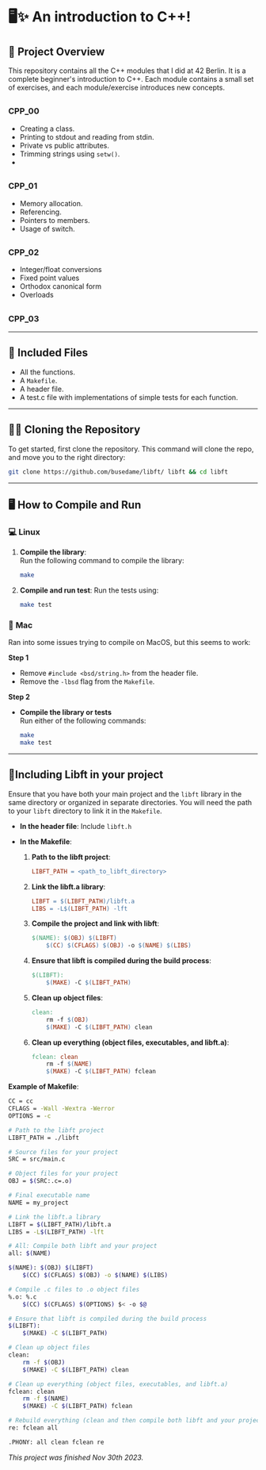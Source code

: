 # 🖥️✨ **An introduction to C++!**

## 🚀 **Project Overview**  
This repository contains all the C++ modules that I did at 42 Berlin. It is a complete beginner's introduction to C++. Each module contains a small set of exercises, and each module/exercise introduces new concepts. 

##

### CPP_00

- Creating a class.
- Printing to stdout and reading from stdin.
- Private vs public attributes.
- Trimming strings using `setw()`.
- 

##

### CPP_01

- Memory allocation.
- Referencing.
- Pointers to members.
- Usage of switch.

##

### CPP_02

- Integer/float conversions
- Fixed point values
- Orthodox canonical form
- Overloads

##

### CPP_03

---

## 🧰 **Included Files**  
- All the functions.
- A `Makefile`.
- A header file.
- A test.c file with implementations of simple tests for each function.

---

## 🧑‍💻 **Cloning the Repository**

To get started, first clone the repository.
This command will clone the repo, and move you to the right directory:
```bash
git clone https://github.com/busedame/libft/ libft && cd libft
```
---

## 🖥️ **How to Compile and Run**  

### 💻 **Linux**  
1. **Compile the library**:  
   Run the following command to compile the library:  
   ```bash
   make
2. **Compile and run test**:
   Run the tests using:  
   ```bash
   make test

### 🍏 **Mac**  
Ran into some issues trying to compile on MacOS, but this seems to work:

**Step 1**
- Remove `#include <bsd/string.h>` from the header file.  
- Remove the `-lbsd` flag from the `Makefile`.

**Step 2**
- **Compile the library or tests**  
   Run either of the following commands:  
   ```bash
   make
   make test

---

## 🔗**Including Libft in your project**

Ensure that you have both your main project and the `libft` library in the same directory or organized in separate directories. You will need the path to your `libft` directory to link it in the `Makefile`.

- **In the header file**: Include `libft.h`

- **In the Makefile**:

  1. **Path to the libft project**:
     ```makefile
     LIBFT_PATH = <path_to_libft_directory>
     ```

  2. **Link the libft.a library**:
     ```makefile
     LIBFT = $(LIBFT_PATH)/libft.a
     LIBS = -L$(LIBFT_PATH) -lft
     ```

  3. **Compile the project and link with libft**:
     ```makefile
     $(NAME): $(OBJ) $(LIBFT)
         $(CC) $(CFLAGS) $(OBJ) -o $(NAME) $(LIBS)
     ```

  4. **Ensure that libft is compiled during the build process**:
     ```makefile
     $(LIBFT):
         $(MAKE) -C $(LIBFT_PATH)
     ```

  5. **Clean up object files**:
     ```makefile
     clean:
         rm -f $(OBJ)
         $(MAKE) -C $(LIBFT_PATH) clean
     ```

  6. **Clean up everything (object files, executables, and libft.a)**:
     ```makefile
     fclean: clean
         rm -f $(NAME)
         $(MAKE) -C $(LIBFT_PATH) fclean
     ```

**Example of Makefile**:
```bash
CC = cc
CFLAGS = -Wall -Wextra -Werror
OPTIONS = -c

# Path to the libft project
LIBFT_PATH = ./libft

# Source files for your project
SRC = src/main.c

# Object files for your project
OBJ = $(SRC:.c=.o)

# Final executable name
NAME = my_project

# Link the libft.a library
LIBFT = $(LIBFT_PATH)/libft.a
LIBS = -L$(LIBFT_PATH) -lft

# All: Compile both libft and your project
all: $(NAME)

$(NAME): $(OBJ) $(LIBFT)
	$(CC) $(CFLAGS) $(OBJ) -o $(NAME) $(LIBS)

# Compile .c files to .o object files
%.o: %.c
	$(CC) $(CFLAGS) $(OPTIONS) $< -o $@

# Ensure that libft is compiled during the build process
$(LIBFT):
	$(MAKE) -C $(LIBFT_PATH)

# Clean up object files
clean:
	rm -f $(OBJ)
	$(MAKE) -C $(LIBFT_PATH) clean

# Clean up everything (object files, executables, and libft.a)
fclean: clean
	rm -f $(NAME)
	$(MAKE) -C $(LIBFT_PATH) fclean

# Rebuild everything (clean and then compile both libft and your project)
re: fclean all

.PHONY: all clean fclean re
```
*This project was finished Nov 30th 2023.*
